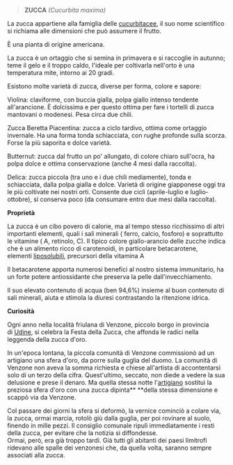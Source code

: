> **ZUCCA** *(Cucurbita maxima)*

La zucca appartiene alla famiglia
delle [cucurbitacee](https://www.ortodacoltivare.it/ortaggi/famiglie/cucurbitacee.html),
il suo nome scientifico si richiama alle dimensioni che può assumere il
frutto. 

È una pianta di origine americana.

La zucca è un ortaggio che si semina in primavera e si raccoglie in
autunno; teme il gelo e il troppo caldo, l'ideale per coltivarla
nell'orto è una temperatura mite, intorno ai 20 gradi.

Esistono molte varietà di zucca, diverse per forma, colore e sapore:

Violina: claviforme, con buccia gialla, polpa giallo
intenso tendente all'arancione. È dolcissima e per questo ottima per
fare i tortelli di zucca mantovani o modenesi. Pesa circa due chili.

Zucca Beretta Piacentina: zucca a ciclo tardivo, ottima
come ortaggio invernale. Ha una forma tonda schiacciata, con rughe
profonde sulla scorza. Forse la più saporita e dolce varietà.

Butternut: zucca dal frutto un po' allungato, di colore
chiaro sull'ocra, ha polpa dolce e ottima conservazione (anche 4 mesi
dalla raccolta).

Delica: zucca piccola (tra uno e i due chili mediamente),
tonda e schiacciata, dalla polpa gialla e dolce. Varietà di origine
giapponese oggi tra le più coltivate nei nostri orti. Consente due cicli
(aprile-luglio e luglio-ottobre), si conserva poco (da consumare entro
due mesi dalla raccolta).

**Proprietà**

La zucca è un cibo povero di calorie, ma al tempo stesso ricchissimo di
altri importanti elementi, quali i sali minerali ( ferro, calcio,
fosforo) e soprattutto le vitamine ( A, retinolo, C). Il tipico colore
giallo-arancio delle zucche indica che è un alimento ricco di
carotenoidi, in particolare betacarotene,
elementi [liposolubili](http://dizionari.corriere.it/dizionario_italiano/L/liposolubile.shtml),
precursori della vitamina A

Il betacarotene apporta numerosi benefici al nostro sistema immunitario,
ha un forte potere antiossidante che preserva la pelle
dall'invecchiamento.

Il suo elevato contenuto di acqua (ben 94,6%) insieme al buon contenuto
di sali minerali, aiuta e stimola la diuresi contrastando la ritenzione
idrica.

**Curiosità**

Ogni anno nella località friulana di Venzone, piccolo borgo in provincia
di [Udine](https://udine.italiani.it/foto/cattedrale-di-udine/), si
celebra la Festa della Zucca, che affonda le radici nella leggenda della
zucca d'oro.

In un'epoca lontana, la piccola comunità di Venzone commissionò ad un
artigiano una sfera d'oro, da porre sulla guglia del duomo. La comunità
di Venzone non aveva la somma richiesta e chiese all'artista di
accontentarsi solo di un terzo della cifra. Quest'ultimo, seccato, non
diede a vedere la sua delusione e prese il denaro. Ma quella stessa
notte
l'[artigiano](https://conflenti.italiani.it/artigiani-i-mestieri/) sostituì
la preziosa sfera d'oro con una zucca dipinta** **della stessa
dimensione e scappò via da Venzone.

Col passare dei giorni la sfera si deformò, la vernice cominciò a colare
via, la zucca, ormai marcia, rotolò giù dalla guglia, per poi
rovinare al suolo, finendo in mille pezzi. Il
consiglio comunale ripulì immediatamente i resti della zucca,
per evitare che la notizia si diffondesse.\
Ormai, però, era già troppo tardi. Già tutti gli abitanti dei paesi
limitrofi ridevano alle spalle dei venzonesi che, da quella
volta, saranno sempre associati alla zucca. 

